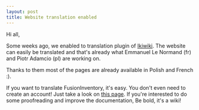 ```yaml
---
layout: post
title: Website translation enabled
---
```


Hi all,

Some weeks ago, we enabled to translation plugin of [Ikiwiki](http://www.ikiwiki.info). The
website can easily be translated and that's already what Emmanuel Le Normand (fr) and
Piotr Adamcio (pl) are working on.

Thanks to them most of the pages are already available in Polish and French :).

If you want to translate FusionInventory, it's easy. You don't even need to create an account! Just
take a look on [this page](/documentation/documentation/translation.html).
If you're interested to do some proofreading and improve the documentation, Be bold, it's a wiki!
